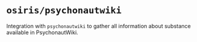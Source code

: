 # `osiris/psychonautwiki`

Integration with `psychonautwiki` to gather all information about substance available in PsychonautWiki.
